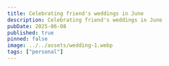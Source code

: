 ```yaml
---
title: Celebrating friend's weddings in June
description: Celebrating friend's weddings in June
pubDate: 2025-06-08
published: true
pinned: false
image: ../../assets/wedding-1.webp
tags: ["personal"]
---
```

